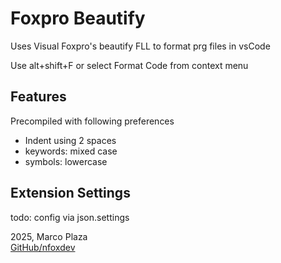 
# Foxpro Beautify


Uses Visual Foxpro's beautify FLL to format prg files in vsCode

Use alt+shift+F or select Format Code from context menu


## Features

Precompiled with following preferences 

- Indent using 2 spaces
- keywords: mixed case
- symbols: lowercase


## Extension Settings

todo: config via json.settings


2025, Marco Plaza  
[GitHub/nfoxdev](https://github.com/nfoxdev)